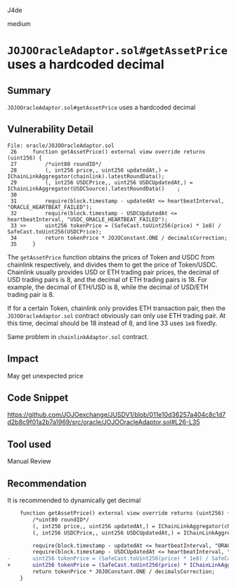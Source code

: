 J4de

medium

# `JOJOOracleAdaptor.sol#getAssetPrice` uses a hardcoded decimal

## Summary

`JOJOOracleAdaptor.sol#getAssetPrice` uses a hardcoded decimal

## Vulnerability Detail

```solidity
File: oracle/JOJOOracleAdaptor.sol
 26     function getAssetPrice() external view override returns (uint256) {
 27         /*uint80 roundID*/
 28         (, int256 price,, uint256 updatedAt,) = IChainLinkAggregator(chainlink).latestRoundData();
 29         (, int256 USDCPrice,, uint256 USDCUpdatedAt,) = IChainLinkAggregator(USDCSource).latestRoundData()    ;
 30
 31         require(block.timestamp - updatedAt <= heartbeatInterval, "ORACLE_HEARTBEAT_FAILED");
 32         require(block.timestamp - USDCUpdatedAt <= heartbeatInterval, "USDC_ORACLE_HEARTBEAT_FAILED");
 33 >>      uint256 tokenPrice = (SafeCast.toUint256(price) * 1e8) / SafeCast.toUint256(USDCPrice);
 34         return tokenPrice * JOJOConstant.ONE / decimalsCorrection;
 35     }
```

The `getAssetPrice` function obtains the prices of Token and USDC from chainlink respectively, and divides them to get the price of Token/USDC. Chainlink usually provides USD or ETH trading pair prices, the decimal of USD trading pairs is 8, and the decimal of ETH trading pairs is 18. For example, the decimal of ETH/USD is 8, while the decimal of USD/ETH trading pair is 8.

If for a certain Token, chainlink only provides ETH transaction pair, then the `JOJOOracleAdaptor.sol` contract obviously can only use ETH trading pair. At this time, decimal should be 18 instead of 8, and line 33 uses `1e8` fixedly.

Same problem in `chainlinkAdaptor.sol` contract.

## Impact

May get unexpected price

## Code Snippet

https://github.com/JOJOexchange/JUSDV1/blob/011e10d36257a404c8c1d7d2b8c9f01a2b7a1969/src/oracle/JOJOOracleAdaptor.sol#L26-L35

## Tool used

Manual Review

## Recommendation

It is recommended to dynamically get decimal

```diff
    function getAssetPrice() external view override returns (uint256) {
        /*uint80 roundID*/
        (, int256 price,, uint256 updatedAt,) = IChainLinkAggregator(chainlink).latestRoundData();
        (, int256 USDCPrice,, uint256 USDCUpdatedAt,) = IChainLinkAggregator(USDCSource).latestRoundData();

        require(block.timestamp - updatedAt <= heartbeatInterval, "ORACLE_HEARTBEAT_FAILED");
        require(block.timestamp - USDCUpdatedAt <= heartbeatInterval, "USDC_ORACLE_HEARTBEAT_FAILED");
-       uint256 tokenPrice = (SafeCast.toUint256(price) * 1e8) / SafeCast.toUint256(USDCPrice);
+       uint256 tokenPrice = (SafeCast.toUint256(price) * IChainLinkAggregator(chainlink).decimals()) / SafeCast.toUint256(USDCPrice);
        return tokenPrice * JOJOConstant.ONE / decimalsCorrection;
    }
```
